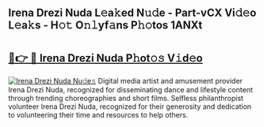 ## Irena Drezi Nuda L𝚎a𝚔ed N𝚞𝚍e - Part-vCX Vi𝚍𝚎o L𝚎a𝚔s - H𝚘𝚝 O𝚗𝚕yf𝚊ns P𝚑𝚘tos 1ANXt

# <h2><a href="http://kf8b36e.oniu.top/?m=Irena+Drezi+Nuda">🔗👉 🔴 Irena Drezi Nuda P𝚑ot𝚘𝚜 V𝚒d𝚎o</a></h2>

[![Irena Drezi Nuda Nu𝚍e𝚜](https://i.imgur.com/0qMVB7G.gif)](http://kf8b36e.oniu.top/?m=Irena+Drezi+Nuda)
Digital media artist and amusement provider Irena Drezi Nuda, recognized for disseminating dance and lifestyle content through trending choreographies and short films. Selfless philanthropist volunteer Irena Drezi Nuda, recognized for their generosity and dedication to volunteering their time and resources to help others.  
